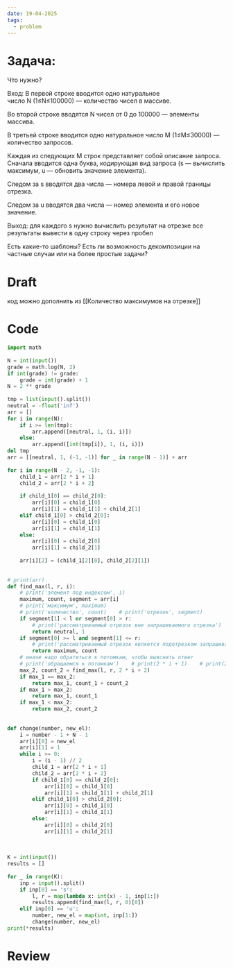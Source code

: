 ```yaml
---
date: 19-04-2025
tags:
  - problem
---
```

# Задача:
Что нужно?

Вход:
В первой строке вводится одно натуральное число N (1≤N≤100000) — количество чисел в массиве.

Во второй строке вводятся N чисел от 0 до 100000 — элементы массива.

В третьей строке вводится одно натуральное число M (1≤M≤30000) — количество запросов.

Каждая из следующих M строк представляет собой описание запроса. Сначала вводится одна буква, кодирующая вид запроса (s — вычислить максимум, u — обновить значение элемента).

Следом за s вводятся два числа — номера левой и правой границы отрезка.

Следом за u вводятся два числа — номер элемента и его новое значение.

Выход:
для каждого s нужно вычислить результат на отрезке
все результаты вывести в одну строку через пробел

Есть какие-то шаблоны?
Есть ли возможность декомпозиции на частные случаи или на более простые задачи?
# Draft

код можно дополнить из [[Количество максимумов на отрезке]]
# Code

```python
import math  
  
N = int(input())  
grade = math.log(N, 2)  
if int(grade) != grade:  
    grade = int(grade) + 1  
N = 2 ** grade  
  
tmp = list(input().split())  
neutral = -float('inf')  
arr = []  
for i in range(N):  
    if i >= len(tmp):  
        arr.append([neutral, 1, (i, i)])  
    else:  
        arr.append([int(tmp[i]), 1, (i, i)])  
del tmp  
arr = [[neutral, 1, (-1, -1)] for _ in range(N - 1)] + arr  
  
for i in range(N - 2, -1, -1):  
    child_1 = arr[2 * i + 1]  
    child_2 = arr[2 * i + 2]  
  
    if child_1[0] == child_2[0]:  
        arr[i][0] = child_1[0]  
        arr[i][1] = child_1[1] + child_2[1]  
    elif child_1[0] > child_2[0]:  
        arr[i][0] = child_1[0]  
        arr[i][1] = child_1[1]  
    else:  
        arr[i][0] = child_2[0]  
        arr[i][1] = child_2[1]  
  
    arr[i][2] = (child_1[2][0], child_2[2][1])  
  
  
# print(arr)  
def find_max(l, r, i):  
    # print('элемент под индексом', i)  
    maximum, count, segment = arr[i]  
    # print('максимум', maximum)  
    # print('количество', count)    # print('отрезок', segment)  
    if segment[1] < l or segment[0] > r:  
        # print('рассматриваемый отрезок вне запрашиваемого отрезка')  
        return neutral, 1  
    if segment[0] >= l and segment[1] <= r:  
        # print('рассматриваемый отрезок является подотрезком запрашиваемого - возвращаем его')  
        return maximum, count  
    # иначе надо обратиться к потомкам, чтобы выяснить ответ  
    # print('обращаемся к потомкам')    # print(2 * i + 1)    # print(2 * i + 2)    max_1, count_1 = find_max(l, r, 2 * i + 1)  
    max_2, count_2 = find_max(l, r, 2 * i + 2)  
    if max_1 == max_2:  
        return max_1, count_1 + count_2  
    if max_1 > max_2:  
        return max_1, count_1  
    if max_1 < max_2:  
        return max_2, count_2  
  
  
def change(number, new_el):  
    i = number - 1 + N - 1  
    arr[i][0] = new_el  
    arr[i][1] = 1  
    while i >= 0:  
        i = (i - 1) // 2  
        child_1 = arr[2 * i + 1]  
        child_2 = arr[2 * i + 2]  
        if child_1[0] == child_2[0]:  
            arr[i][0] = child_1[0]  
            arr[i][1] = child_1[1] + child_2[1]  
        elif child_1[0] > child_2[0]:  
            arr[i][0] = child_1[0]  
            arr[i][1] = child_1[1]  
        else:  
            arr[i][0] = child_2[0]  
            arr[i][1] = child_2[1]  
  
  
  
K = int(input())  
results = []  
  
for _ in range(K):  
    inp = input().split()  
    if inp[0] == 's':  
        l, r = map(lambda x: int(x) - 1, inp[1:])  
        results.append(find_max(l, r, 0)[0])  
    elif inp[0] == 'u':  
        number, new_el = map(int, inp[1:])  
        change(number, new_el)  
print(*results)
```

# Review

